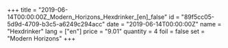 +++
title = "2019-06-14T00:00:00Z_Modern_Horizons_Hexdrinker_[en]_false"
id = "89f5cc05-5d9d-4709-b3c5-a6249c294acc"
date = "2019-06-14T00:00:00Z"
name = "Hexdrinker"
lang = ["en"]
price = "9.01"
quantity = 4
foil = false
set = "Modern Horizons"
+++
